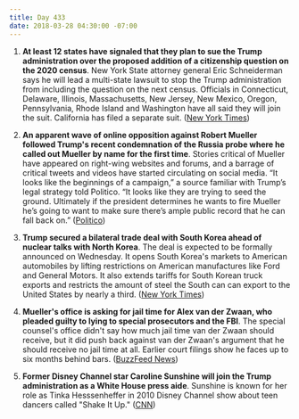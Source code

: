 ```yaml
---
title: Day 433
date: 2018-03-28 04:30:00 -07:00
---
```


1. **At least 12 states have signaled that they plan to sue the Trump administration over the proposed addition of a citizenship question on the 2020 census**. New York State attorney general Eric Schneiderman says he will lead a multi-state lawsuit to stop the Trump administration from including the question on the next census. Officials in Connecticut, Delaware, Illinois, Massachusetts, New Jersey, New Mexico, Oregon, Pennsylvania, Rhode Island and Washington have all said they will join the suit. California has filed a separate suit. ([New York Times](https://www.nytimes.com/2018/03/27/us/census-citizenship-question.html))

2. **An apparent wave of online opposition against Robert Mueller followed Trump's recent condemnation of the Russia probe where he called out Mueller by name for the first time**. Stories critical of Mueller have appeared on right-wing websites and forums, and a barrage of critical tweets and videos have started circulating on social media. “It looks like the beginnings of a campaign,” a source familiar with Trump’s legal strategy told Politico. “It looks like they are trying to seed the ground. Ultimately if the president determines he wants to fire Mueller he’s going to want to make sure there’s ample public record that he can fall back on.” ([Politico](https://www.politico.com/story/2018/03/28/trump-mueller-russia-probe-488695))

3. **Trump secured a bilateral trade deal with South Korea ahead of nuclear talks with North Korea**. The deal is expected to be formally announced on Wednesday. It opens South Korea's markets to American automobiles by lifting restrictions on American manufactures like Ford and General Motors. It also extends tariffs for South Korean truck exports and restricts the amount of steel the South can can export to the United States by nearly a third. ([New York Times](https://www.nytimes.com/2018/03/27/us/politics/trump-south-korea-trade-deal.html))

4. **Mueller's office is asking for jail time for Alex van der Zwaan, who pleaded guilty to lying to special prosecutors and the FBI**. The special counsel's office didn't say how much jail time van der Zwaan should receive, but it did push back against van der Zwaan's argument that he should receive no jail time at all. Earlier court filings show he faces up to six months behind bars. ([BuzzFeed News](https://www.buzzfeed.com/zoetillman/robert-mueller-van-der-zwaan?utm_term=.btl1D9QMNQ#.qnBJjQ2032))

5. **Former Disney Channel star Caroline Sunshine will join the Trump administration as a White House press aide**. Sunshine is known for her role as Tinka Hesssenheffer in 2010 Disney Channel show about teen dancers called "Shake It Up." ([CNN](https://www.cnn.com/2018/03/27/politics/caroline-sunshine-white-house/index.html))